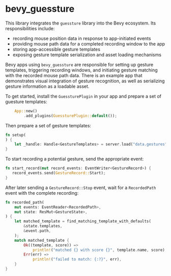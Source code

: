# bevy_guessture

This library integrates the `guessture` library into the Bevy ecosystem. Its responsibilities include:
* recording mouse position data in response to app-initiated events
* providing mouse path data for a completed recording window to the app
* storing app-accessible gesture templates
* exposing gesture template serialization and asset loading mechanisms

Bevy apps using `bevy_guessture` are responsible for setting up gesture templates,
triggering recording windows, and initiating gesture matching with the recorded mouse path data.
There is an example app that demonstrates visual integration of gesture recognition, as well as
serializing gesture information as a loadable asset.

To get started, install the `GuessturePlugin` in your app and prepare a set of guesture templates:
```rs
    App::new()
        .add_plugins(GuessturePlugin::default());
```
Then prepare a set of gesture templates:
```rs
fn setup(
) {
    let _handle: Handle<GestureTemplates> = server.load("data.gestures");
}
```

To start recording a potential gesture, send the appropriate event:
```rs
fn start_record(mut record_events: EventWriter<GestureRecord>) {
   record_events.send(GestureRecord::Start);
}
```

After later sending a `GestureRecord::Stop` event, wait for a `RecordedPath` event with the complete recording:
```rs
fn recorded_path(
    mut events: EventReader<RecordedPath>,
    mut state: ResMut<GestureState>,
) {
    let matched_template = find_matching_template_with_defaults(
        &state.templates,
        &event.path,
    );
    match matched_template {
        Ok((template, score)) =>
            println!("matched {} with score {}", template.name, score),
        Err(err) =>
            println!("failed to match: {:?}", err),
    }
}
```
